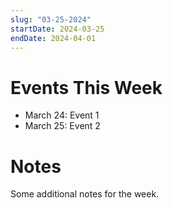 ```yaml
---
slug: "03-25-2024"
startDate: 2024-03-25
endDate: 2024-04-01
---
```


# Events This Week

- March 24: Event 1
- March 25: Event 2

# Notes

Some additional notes for the week.
